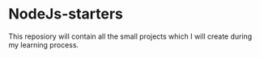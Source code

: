 # NodeJs-starters
This reposiory will contain all the small projects which I will create during my learning process. 
